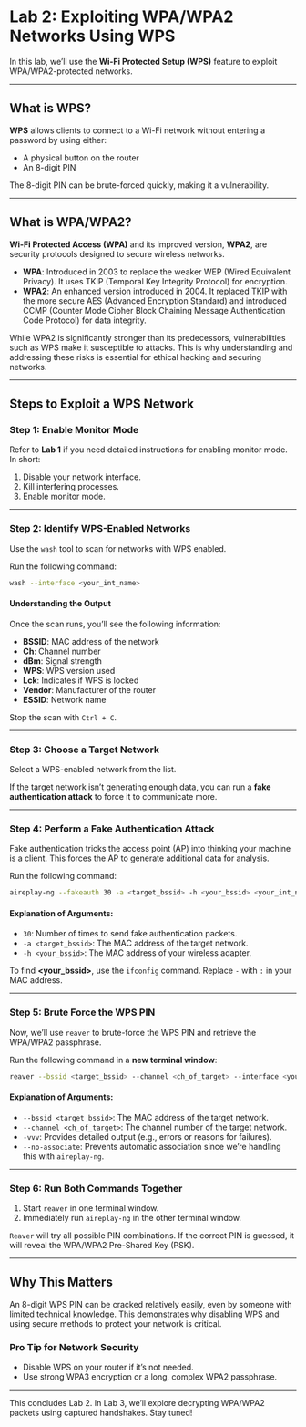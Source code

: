 
# **Lab 2: Exploiting WPA/WPA2 Networks Using WPS**

In this lab, we’ll use the **Wi-Fi Protected Setup (WPS)** feature to exploit WPA/WPA2-protected networks.  

---
## **What is WPS?**
**WPS** allows clients to connect to a Wi-Fi network without entering a password by using either:

- A physical button on the router
- An 8-digit PIN

The 8-digit PIN can be brute-forced quickly, making it a vulnerability.

---

## **What is WPA/WPA2?**  
**Wi-Fi Protected Access (WPA)** and its improved version, **WPA2**, are security protocols designed to secure wireless networks.  

- **WPA**: Introduced in 2003 to replace the weaker WEP (Wired Equivalent Privacy). It uses TKIP (Temporal Key Integrity Protocol) for encryption.  
- **WPA2**: An enhanced version introduced in 2004. It replaced TKIP with the more secure AES (Advanced Encryption Standard) and introduced CCMP (Counter Mode Cipher Block Chaining Message Authentication Code Protocol) for data integrity.  

While WPA2 is significantly stronger than its predecessors, vulnerabilities such as WPS make it susceptible to attacks. This is why understanding and addressing these risks is essential for ethical hacking and securing networks.

---

## **Steps to Exploit a WPS Network**

### **Step 1: Enable Monitor Mode**
Refer to **Lab 1** if you need detailed instructions for enabling monitor mode. In short:  
1. Disable your network interface.  
2. Kill interfering processes.  
3. Enable monitor mode.  

---

### **Step 2: Identify WPS-Enabled Networks**
Use the `wash` tool to scan for networks with WPS enabled.  

Run the following command:  
```bash
wash --interface <your_int_name>
```

#### **Understanding the Output**
Once the scan runs, you’ll see the following information:  
- **BSSID**: MAC address of the network  
- **Ch**: Channel number  
- **dBm**: Signal strength  
- **WPS**: WPS version used  
- **Lck**: Indicates if WPS is locked  
- **Vendor**: Manufacturer of the router  
- **ESSID**: Network name  

Stop the scan with `Ctrl + C`.  

---

### **Step 3: Choose a Target Network**
Select a WPS-enabled network from the list.  

If the target network isn’t generating enough data, you can run a **fake authentication attack** to force it to communicate more.  

---

### **Step 4: Perform a Fake Authentication Attack**  
Fake authentication tricks the access point (AP) into thinking your machine is a client. This forces the AP to generate additional data for analysis.  

Run the following command:  
```bash
aireplay-ng --fakeauth 30 -a <target_bssid> -h <your_bssid> <your_int_name>
```

#### **Explanation of Arguments**:
- `30`: Number of times to send fake authentication packets.  
- `-a <target_bssid>`: The MAC address of the target network.  
- `-h <your_bssid>`: The MAC address of your wireless adapter.  

To find **<your_bssid>**, use the `ifconfig` command. Replace `-` with `:` in your MAC address.

---

### **Step 5: Brute Force the WPS PIN**
Now, we’ll use `reaver` to brute-force the WPS PIN and retrieve the WPA/WPA2 passphrase.  

Run the following command in a **new terminal window**:  
```bash
reaver --bssid <target_bssid> --channel <ch_of_target> --interface <your_int_name> -vvv --no-associate
```

#### **Explanation of Arguments**:
- `--bssid <target_bssid>`: The MAC address of the target network.  
- `--channel <ch_of_target>`: The channel number of the target network.  
- `-vvv`: Provides detailed output (e.g., errors or reasons for failures).  
- `--no-associate`: Prevents automatic association since we’re handling this with `aireplay-ng`.  

---

### **Step 6: Run Both Commands Together**
1. Start `reaver` in one terminal window.  
2. Immediately run `aireplay-ng` in the other terminal window.  

`Reaver` will try all possible PIN combinations. If the correct PIN is guessed, it will reveal the WPA/WPA2 Pre-Shared Key (PSK).  

---

## **Why This Matters**
An 8-digit WPS PIN can be cracked relatively easily, even by someone with limited technical knowledge. This demonstrates why disabling WPS and using secure methods to protect your network is critical.  

### **Pro Tip for Network Security**
- Disable WPS on your router if it’s not needed.  
- Use strong WPA3 encryption or a long, complex WPA2 passphrase.  

---

This concludes Lab 2. In Lab 3, we’ll explore decrypting WPA/WPA2 packets using captured handshakes. Stay tuned!  
